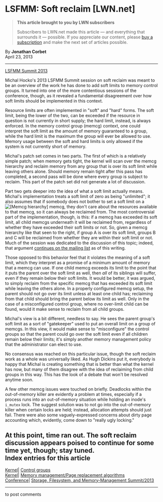 # LSFMM: Soft reclaim [LWN.net]

> **This article brought to you by LWN subscribers**
> 
> Subscribers to LWN.net made this article — and everything that surrounds it — possible. If you appreciate our content, please [buy a subscription](/Promo/nst-nag3/subscribe) and make the next set of articles possible. 

By **Jonathan Corbet**  
April 23, 2013 

* * *

[LSFMM Summit 2013](/Articles/LSFMM2013/)

Michal Hocko's 2013 LSFMM Summit session on soft reclaim was meant to be an overview of the work he has done to add soft limits to memory control groups. It turned into one of the more contentious sessions of the conference, though, as it revealed a fundamental disagreement over how soft limits should be implemented in this context. 

Resource limits are often implemented in "soft" and "hard" forms. The soft limit, being the lower of the two, can be exceeded if the resource in question is not currently in short supply; the hard limit, instead, is always enforced. In the memory control group (memcg) context, one could interpret the soft limit as the amount of memory guaranteed to a group, while the hard limit is the maximum the group will ever be allowed to use. Memory usage between the soft and hard limits is only allowed if the system is not currently short of memory. 

Michal's patch set comes in two parts. The first of which is a relatively simple patch; when memory gets tight, the kernel will scan over the memcg hierarchy and reclaim memory from any group that is over its soft limit while leaving others alone. Should memory remain tight after this pass has completed, a second pass will be done where every group is subject to reclaim. This part of the patch set did not generate a lot of discussion. 

Part two gets deeper into the idea of what a soft limit actually means. Michal's implementation treats a soft limit of zero as being "unlimited"; it also assumes that if somebody does not bother to set a soft limit on a ![\[Memcg hierarchy\]](https://static.lwn.net/images/conf/2013/lf-collab/softreclaim.png) memcg, they don't care about the resources available to that memcg, so it can always be reclaimed from. The most controversial part of the implementation, though, is this: if a memcg has exceeded its soft limit, all child memcgs underneath it will be reclaimed from, regardless of whether they have exceeded their soft limits or not. So, given a memcg hierarchy like that seen to the right, if group A is over its soft limit, groups B and C will be reclaimed from whether they are within their soft limit or not. Much of the session was dedicated to the discussion of this topic; indeed, that argument [continues on the mailing list](/Articles/548192/) as of this writing. 

Those opposed to this behavior feel that it violates the meaning of a soft limit, which they interpret as a promise of a minimum amount of memory that a memcg can use. If one child memcg exceeds its limit to the point that it puts the parent over the soft limit as well, then _all_ of its siblings will suffer, even if they remain below their soft limits. It would be better, it was argued, to simply reclaim from the specific memcg that has exceeded its soft limit while leaving the others alone. In a properly configured memcg setup, the parent should not go over its limit unless at least one child has; reclaiming from that child should bring the parent below its limit as well. Only in the case of a misconfigured control group, where no over-limit child can be found, would it make sense to reclaim from all child groups. 

Michal's view is a bit different, needless to say. He sees the parent group's soft limit as a sort of "gatekeeper" used to put an overall limit on a group of memcgs. In this view, it would make sense to "misconfigure" the control groups so that the parent could go over the soft limit even if all children remain below their limits; it's simply another memory management policy that the administrator can elect to use. 

No consensus was reached on this particular issue, though the soft reclaim work as a whole was universally liked. As Hugh Dickins put it, everybody is happy that Michal is creating something that is better than what the kernel has now, but many of them disagree with the idea of reclaiming from child groups in this way. This has the look of a debate that won't be resolved anytime soon. 

A few other memcg issues were touched on briefly. Deadlocks within the out-of-memory killer are evidently a problem at times, especially if a process runs into an out-of-memory situation while holding an inode's `i_mutex` lock. The suggest solution was to not go into the out-of-memory killer when certain locks are held; instead, allocation attempts should just fail. There were also some vaguely-expressed concerns about dirty page accounting which, evidently, come down to "really ugly locking." 

At this point, time ran out. The soft reclaim discussion appears poised to continue for some time yet, though; stay tuned.  
Index entries for this article  
---  
[Kernel](/Kernel/Index)| [Control groups](/Kernel/Index#Control_groups)  
[Kernel](/Kernel/Index)| [Memory management/Page replacement algorithms](/Kernel/Index#Memory_management-Page_replacement_algorithms)  
[Conference](/Archives/ConferenceIndex/)| [Storage, Filesystem, and Memory-Management Summit/2013](/Archives/ConferenceIndex/#Storage_Filesystem_and_Memory-Management_Summit-2013)  
  


* * *

to post comments 
